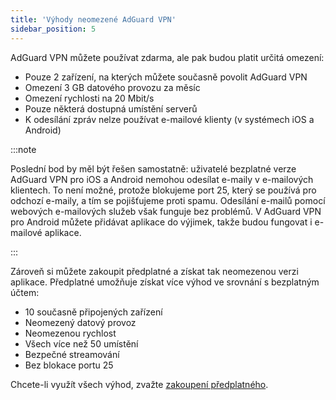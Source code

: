 ```yaml
---
title: 'Výhody neomezené AdGuard VPN'
sidebar_position: 5
---
```


AdGuard VPN můžete používat zdarma, ale pak budou platit určitá omezení:

- Pouze 2 zařízení, na kterých můžete současně povolit AdGuard VPN
- Omezení 3 GB datového provozu za měsíc
- Omezení rychlosti na 20 Mbit/s
- Pouze některá dostupná umístění serverů
- K odesílání zpráv nelze používat e-mailové klienty (v systémech iOS a Android)

:::note

Poslední bod by měl být řešen samostatně: uživatelé bezplatné verze AdGuard VPN pro iOS a Android nemohou odesílat e-maily v e-mailových klientech. To není možné, protože blokujeme port 25, který se používá pro odchozí e-maily, a tím se pojišťujeme proti spamu. Odesílání e-mailů pomocí webových e-mailových služeb však funguje bez problémů. V AdGuard VPN pro Android můžete přidávat aplikace do výjimek, takže budou fungovat i e-mailové aplikace.

:::

Zároveň si můžete zakoupit předplatné a získat tak neomezenou verzi aplikace. Předplatné umožňuje získat více výhod ve srovnání s bezplatným účtem:

- 10 současně připojených zařízení
- Neomezený datový provoz
- Neomezenou rychlost
- Všech více než 50 umístění
- Bezpečné streamování
- Bez blokace portu 25

Chcete-li využít všech výhod, zvažte [zakoupení předplatného](/general/subscription).
